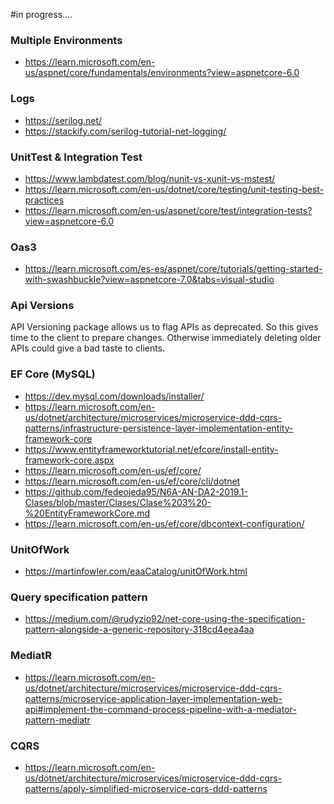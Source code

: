 #in progress....


### Multiple Environments
* https://learn.microsoft.com/en-us/aspnet/core/fundamentals/environments?view=aspnetcore-6.0
	
### Logs
* https://serilog.net/
* https://stackify.com/serilog-tutorial-net-logging/
	
### UnitTest & Integration Test
* https://www.lambdatest.com/blog/nunit-vs-xunit-vs-mstest/
* https://learn.microsoft.com/en-us/dotnet/core/testing/unit-testing-best-practices
* https://learn.microsoft.com/en-us/aspnet/core/test/integration-tests?view=aspnetcore-6.0

### Oas3
* https://learn.microsoft.com/es-es/aspnet/core/tutorials/getting-started-with-swashbuckle?view=aspnetcore-7.0&tabs=visual-studio

### Api Versions
API Versioning package allows us to flag APIs as deprecated. So this gives time to the client to prepare changes. Otherwise immediately deleting older APIs could give a bad taste to clients.
	
### EF Core (MySQL)
* https://dev.mysql.com/downloads/installer/
* https://learn.microsoft.com/en-us/dotnet/architecture/microservices/microservice-ddd-cqrs-patterns/infrastructure-persistence-layer-implementation-entity-framework-core
* https://www.entityframeworktutorial.net/efcore/install-entity-framework-core.aspx
* https://learn.microsoft.com/en-us/ef/core/
* https://learn.microsoft.com/en-us/ef/core/cli/dotnet
* https://github.com/fedeojeda95/N6A-AN-DA2-2019.1-Clases/blob/master/Clases/Clase%203%20-%20EntityFrameworkCore.md
* https://learn.microsoft.com/en-us/ef/core/dbcontext-configuration/

### UnitOfWork
* https://martinfowler.com/eaaCatalog/unitOfWork.html

### Query specification pattern
* https://medium.com/@rudyzio92/net-core-using-the-specification-pattern-alongside-a-generic-repository-318cd4eea4aa

### MediatR
* https://learn.microsoft.com/en-us/dotnet/architecture/microservices/microservice-ddd-cqrs-patterns/microservice-application-layer-implementation-web-api#implement-the-command-process-pipeline-with-a-mediator-pattern-mediatr

### CQRS
* https://learn.microsoft.com/en-us/dotnet/architecture/microservices/microservice-ddd-cqrs-patterns/apply-simplified-microservice-cqrs-ddd-patterns
